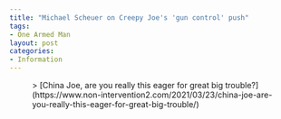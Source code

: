 ```yaml
---
title: "Michael Scheuer on Creepy Joe's 'gun control' push"
tags:
- One Armed Man
layout: post
categories:
- Information
---
```


<figure class="wp-block-embed is-type-wp-embed is-provider-michael-scheuer-non-intervention wp-block-embed-michael-scheuer-non-intervention">> [China Joe, are you really this eager for great big trouble?](https://www.non-intervention2.com/2021/03/23/china-joe-are-you-really-this-eager-for-great-big-trouble/)

<iframe class="wp-embedded-content" data-secret="L4JeJKz4mh" frameborder="0" height="338" marginheight="0" marginwidth="0" sandbox="allow-scripts" scrolling="no" security="restricted" src="https://www.non-intervention2.com/2021/03/23/china-joe-are-you-really-this-eager-for-great-big-trouble/embed/#?secret=L4JeJKz4mh" style="position: absolute; clip: rect(1px, 1px, 1px, 1px);" title="China Joe, are you really this eager for great big trouble?" --- Michael Scheuer | Non-Intervention" width="600"></iframe>